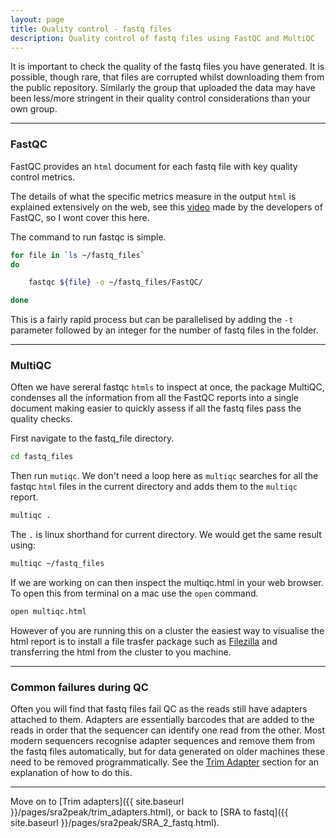 ```yaml
---
layout: page
title: Quality control - fastq files
description: Quality control of fastq files using FastQC and MultiQC
---
```


It is important to check the quality of the fastq files you have generated. It is possible, though
rare, that files are corrupted whilst downloading them from the public repository. Similarly the
group that uploaded the data may have been less/more stringent in their quality control 
considerations than your own group. 

***

### FastQC

FastQC provides an `html` document for each fastq file with key quality control metrics.

The details of what the specific metrics measure in the output `html` is explained extensively on 
the web, see this [video](https://www.youtube.com/watch?v=bz93ReOv87Y) made by the developers of
FastQC, so I wont cover this here.

The command to run fastqc is simple.

~~~bash
for file in `ls ~/fastq_files`
do

    fastqc ${file} -o ~/fastq_files/FastQC/

done
~~~

This is a fairly rapid process but can be parallelised by adding the `-t` parameter followed by an
integer for the number of fastq files in the folder.

***

### MultiQC

Often we have sereral fastqc `htmls` to inspect at once, the package MultiQC, condenses all the
information from all the FastQC reports into a single document making easier to quickly assess if 
all the fastq files pass the quality checks. 

First navigate to the fastq_file directory.

~~~bash
cd fastq_files
~~~

Then run `mutiqc`. We don't need a loop here as `multiqc` searches for all the fastqc `html` files 
in the current directory and adds them to the `multiqc` report.

~~~bash
multiqc .
~~~


The `.` is linux shorthand for current directory. We would get the same result using:

~~~bash
multiqc ~/fastq_files
~~~

If we are working on can then inspect the multiqc.html in your web browser. To open this from 
terminal on a mac use the `open` command.

~~~bash
open multiqc.html
~~~

However of you are running this on a cluster the easiest way to visualise the html report is to 
install a file trasfer package such as [Filezilla](https://filezilla-project.org) and transferring 
the html from the cluster to you machine.
 
***

### Common failures during QC

Often you will find that fastq files fail QC as the reads still have adapters attached to them. Adapters
are essentially barcodes that are added to the reads in order that the sequencer can identify one read from 
the other. Most modern sequencers recognise adapter sequences and remove them from the fastq files 
automatically, but for data generated on older machines these need to be removed programmatically. See the
[Trim Adapter](pages/trim_adapter.html) section for an explanation of how to do this.   

***

Move on to [Trim adapters]({{ site.baseurl }}/pages/sra2peak/trim_adapters.html), or back
to [SRA to fastq]({{ site.baseurl }}/pages/sra2peak/SRA_2_fastq.html).
